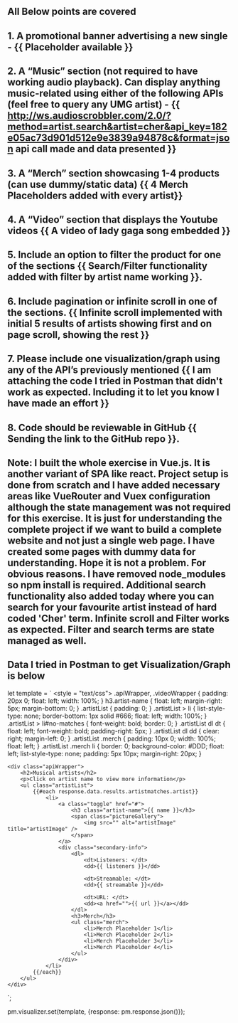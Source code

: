 ## All Below points are covered
## 1. A promotional banner advertising a new single - {{ Placeholder available }}
## 2. A “Music” section (not required to have working audio playback). Can display anything music-related using either of the following APIs (feel free to query any UMG artist) - {{ http://ws.audioscrobbler.com/2.0/?method=artist.search&artist=cher&api_key=182e05ac73d901d512e9e3839a94878c&format=json api call made and data presented }}
## 3. A “Merch” section showcasing 1-4 products (can use dummy/static data) {{ 4 Merch Placeholders added with every artist}}
## 4. A “Video” section that displays the Youtube videos {{ A video of lady gaga song embedded }}
## 5. Include an option to filter the product for one of the sections {{ Search/Filter functionality added with filter by artist name working }}.
## 6. Include pagination or infinite scroll in one of the sections. {{ Infinite scroll implemented with initial 5 results of artists showing first and on page scroll, showing the rest }}
## 7. Please include one visualization/graph using any of the API’s previously mentioned {{ I am attaching the code I tried in Postman that didn't work as expected. Including it to let you know I have made an effort }}
## 8. Code should be reviewable in GitHub {{ Sending the link to the GitHub repo }}.

## Note: I built the whole exercise in Vue.js. It is another variant of SPA like react. Project setup is done from scratch and I have added necessary areas like VueRouter and Vuex configuration although the state management was not required for this exercise. It is just for understanding the complete project if we want to build a complete website and not just a single web page. I have created some pages with dummy data for understanding. Hope it is not a problem. For obvious reasons. I have removed node_modules so npm install is required. Additional search functionality also added today where you can search for your favourite artist instead of hard coded 'Cher' term. Infinite scroll and Filter works as expected. Filter and search terms are state managed as well.

## Data I tried in Postman to get Visualization/Graph is below
let template = `
    <style = "text/css">
    .apiWrapper,
    .videoWrapper {
        padding: 20px 0;
        float: left;
        width: 100%;
    }
    h3.artist-name {
        float: left;
        margin-right: 5px;
        margin-bottom: 0;
    }
    .artistList {
        padding: 0;
    }
    .artistList > li {
        list-style-type: none;
        border-bottom: 1px solid #666;
        float: left;
        width: 100%;
    }
    .artistList > li#no-matches {
        font-weight: bold;
        border: 0;
    }
    .artistList dl dt {
        float: left;
        font-weight: bold;
        padding-right: 5px;
    }
    .artistList dl dd {
        clear: right;
        margin-left: 0;
    }
    .artistList .merch {
        padding: 10px 0;
        width: 100%;
        float: left;
    }
    .artistList .merch li {
        border: 0;
        background-color: #DDD;
        float: left;
        list-style-type: none;
        padding: 5px 10px;
        margin-right: 20px;
    }
    </style>

    <div class="apiWrapper">
        <h2>Musical artists</h2>
        <p>Click on artist name to view more information</p>
        <ul class="artistList">
            {{#each response.data.results.artistmatches.artist}}
                <li>
                    <a class="toggle" href="#">
                        <h3 class="artist-name">{{ name }}</h3>
                        <span class="pictureGallery">
                            <img src="" alt="artistImage" title="artistImage" />
                        </span>
                    </a>
                    <div class="secondary-info">
                        <dl>
                            <dt>Listeners: </dt>
                            <dd>{{ listeners }}</dd>

                            <dt>Streamable: </dt>
                            <dd>{{ streamable }}</dd>

                            <dt>URL: </dt>
                            <dd><a href="">{{ url }}</a></dd>
                        </dl>
                        <h3>Merch</h3>
                        <ul class="merch">
                            <li>Merch Placeholder 1</li>
                            <li>Merch Placeholder 2</li>
                            <li>Merch Placeholder 3</li>
                            <li>Merch Placeholder 4</li>
                        </ul>
                    </div>
                </li>
            {{/each}}
        </ul>
    </div>
`;

pm.visualizer.set(template, {response: pm.response.json()});
 
